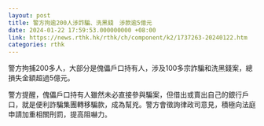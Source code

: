 ```yaml
---
layout: post
title: 警方拘逾200人涉詐騙、洗黑錢　涉款逾5億元
date: 2024-01-22 17:59:53.000000000 +08:00
link: https://news.rthk.hk/rthk/ch/component/k2/1737263-20240122.htm
categories: rthk
---
```


警方拘捕200多人，大部分是傀儡戶口持有人，涉及100多宗詐騙和洗黑錢案，總損失金額超過5億元。

警方提醒，傀儡戶口持有人雖然未必直接參與騙案，但借出或賣出自己的銀行戶口，就是便利詐騙集團轉移騙款，成為幫兇。警方會徵詢律政司意見，積極向法庭申請加重相關刑罰，提高阻嚇力。
